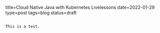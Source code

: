 title=Cloud Native Java with Kubernetes Livelessons
date=2022-01-29
type=post
tags=blog
status=draft
~~~~~~

This is a test.